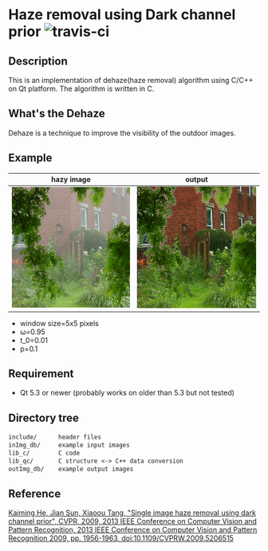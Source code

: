 # Haze removal using Dark channel prior ![travis-ci](https://travis-ci.org/mshr-h/Image_Dehazing.svg?branch=master)
## Description
This is an implementation of dehaze(haze removal) algorithm using C/C++ on Qt platform.
The algorithm is written in C.

## What's the Dehaze
Dehaze is a technique to improve the visibility of the outdoor images.

## Example
| hazy image |  output |
| :--------: | :-----: |
| ![](inImg_db/Fattal_2.png) | ![](outImg_db/Fattal_2_out.png) |
- window size=5x5 pixels
- ω=0.95
- t_0=0.01
- p=0.1

## Requirement
- Qt 5.3 or newer (probably works on older than 5.3 but not tested)

## Directory tree
```
include/      header files
inImg_db/     example input images
lib_c/        C code
lib_qc/       C structure <-> C++ data conversion
outImg_db/    example output images
```

## Reference
[Kaiming He, Jian Sun, Xiaoou Tang, "Single image haze removal using dark channel prior", CVPR, 2009, 2013 IEEE Conference on Computer Vision and Pattern Recognition, 2013 IEEE Conference on Computer Vision and Pattern Recognition 2009, pp. 1956-1963, doi:10.1109/CVPRW.2009.5206515](http://research.microsoft.com/en-us/um/people/jiansun/papers/Dehaze_CVPR2009.pdf)
